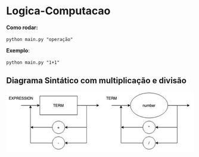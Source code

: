 # Logica-Computacao

**Como rodar:**

`python main.py "operação"`

**Exemplo**:

`python main.py "1+1"`

## Diagrama Sintático com multiplicação e divisão

![](diagram_mult_div.png)
